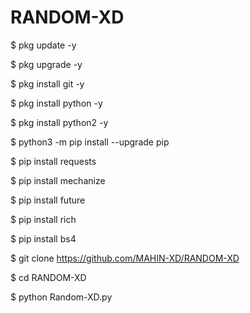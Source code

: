 # RANDOM-XD

$ pkg update -y

$ pkg upgrade -y

$ pkg install git -y

$ pkg install python -y

$ pkg install python2 -y

$ python3 -m pip install --upgrade pip

$ pip install requests

$ pip install mechanize

$ pip install future

$ pip install rich

$ pip install bs4

$ git clone https://github.com/MAHIN-XD/RANDOM-XD

$ cd RANDOM-XD

$ python Random-XD.py
